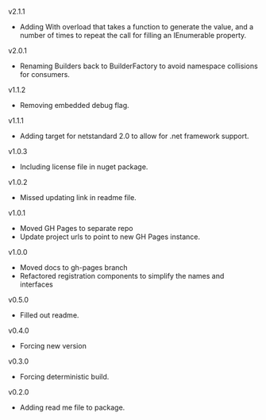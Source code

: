 v2.1.1
- Adding With overload that takes a function to generate the value, and a number of times to repeat the call for filling an IEnumerable property.

v2.0.1
- Renaming Builders back to BuilderFactory to avoid namespace collisions for consumers.

v1.1.2
- Removing embedded debug flag.

v1.1.1
- Adding target for netstandard 2.0 to allow for .net framework support.

v1.0.3
- Including license file in nuget package.

v1.0.2
- Missed updating link in readme file.

v1.0.1
- Moved GH Pages to separate repo
- Update project urls to point to new GH Pages instance.

v1.0.0
- Moved docs to gh-pages branch
- Refactored registration components to simplify the names and interfaces

v0.5.0
- Filled out readme.

v0.4.0
- Forcing new version

v0.3.0
- Forcing deterministic build.

v0.2.0 
- Adding read me file to package.